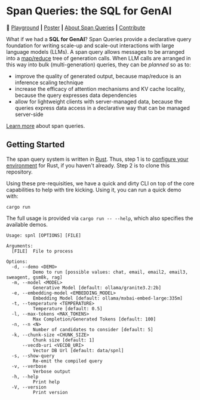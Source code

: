 # Span Queries: the SQL for GenAI

:rocket: [Playground](https://pages.github.ibm.com/cloud-computer/spnl/?qv=false) **|** [Poster](./docs/poster-20250529.pdf) **|** [About Span Queries](./docs/about.md) **|** [Contribute](./docs/dev.md)

What if we had a **SQL for GenAI**? Span Queries provide a declarative
query foundation for writing scale-up and scale-out interactions with
large language models (LLMs).  A span query allows messages to be
arranged into a [map/reduce](https://en.wikipedia.org/wiki/MapReduce)
tree of generation calls. When LLM calls are arranged in this way into
bulk (multi-generation) queries, they can be *planned* so as to:

- improve the quality of generated output, because map/reduce is an inference scaling technique
- increase the efficacy of attention mechanisms and KV cache locality, because the query expresses data dependencies
- allow for lightweight clients with server-managed data, because the queries express data access in a declarative way that can be managed server-side

[Learn more](./docs/about.md) about span queries.

## Getting Started

The span query system is written in
[Rust](https://www.rust-lang.org/). Thus, step 1 is to [configure your
environment](./https://www.rust-lang.org/tools/install) for Rust, if
you haven't already. Step 2 is to clone this repository. 

Using these pre-requisities, we have a quick and dirty CLI on top of
the core capabilities to help with tire kicking. Using it, you can run
a quick demo with:

```shell
cargo run
```

The full usage is provided via `cargo run -- --help`, which also
specifies the available demos.

```
Usage: spnl [OPTIONS] [FILE]

Arguments:
  [FILE]  File to process

Options:
  -d, --demo <DEMO>
          Demo to run [possible values: chat, email, email2, email3, sweagent, gsm8k, rag]
  -m, --model <MODEL>
          Generative Model [default: ollama/granite3.2:2b]
  -e, --embedding-model <EMBEDDING_MODEL>
          Embedding Model [default: ollama/mxbai-embed-large:335m]
  -t, --temperature <TEMPERATURE>
          Temperature [default: 0.5]
  -l, --max-tokens <MAX_TOKENS>
          Max Completion/Generated Tokens [default: 100]
  -n, --n <N>
          Number of candidates to consider [default: 5]
  -k, --chunk-size <CHUNK_SIZE>
          Chunk size [default: 1]
      --vecdb-uri <VECDB_URI>
          Vector DB Url [default: data/spnl]
  -s, --show-query
          Re-emit the compiled query
  -v, --verbose
          Verbose output
  -h, --help
          Print help
  -V, --version
          Print version
```
